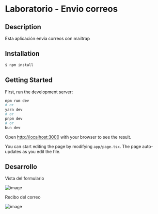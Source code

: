 # Laboratorio - Envio correos

## Description

Esta aplicación envía correos con mailtrap

## Installation

```bash
$ npm install
```

## Getting Started

First, run the development server:

```bash
npm run dev
# or
yarn dev
# or
pnpm dev
# or
bun dev
```

Open [http://localhost:3000](http://localhost:3000) with your browser to see the result.

You can start editing the page by modifying `app/page.tsx`. The page auto-updates as you edit the file.

## Desarrollo

Vista del formulario

![image](https://github.com/SuleiChang/form-contacto/assets/170781882/15a48d4c-6277-4a57-889a-bbabc200ccef)

Recibo del correo

![image](https://github.com/SuleiChang/form-contacto/assets/170781882/bfc12c11-6d0f-46cf-b329-a7ebf35b1711)



